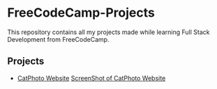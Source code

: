# FreeCodeCamp-Projects

This repository contains all my projects made while learning Full Stack Development from FreeCodeCamp.

## Projects

- [CatPhoto Website](catphotowebsite.html/)
[ScreenShot of CatPhoto Website](https://github.com/monalisakulhara/FreeCodeCamp-Projects/blob/main/Images/Image-1.png)
